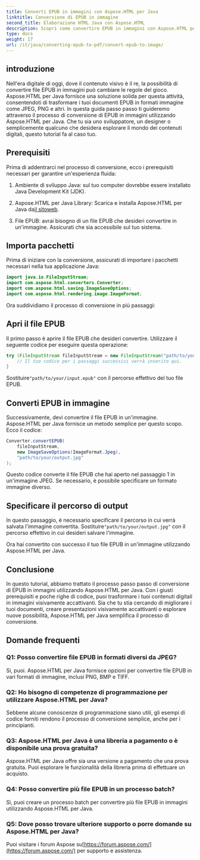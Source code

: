 ```yaml
---
title: Converti EPUB in immagini con Aspose.HTML per Java
linktitle: Conversione di EPUB in immagine
second_title: Elaborazione HTML Java con Aspose.HTML
description: Scopri come convertire EPUB in immagini con Aspose.HTML per Java. Trasforma i tuoi contenuti digitali senza sforzo. Guida passo passo inclusa.
type: docs
weight: 17
url: /it/java/converting-epub-to-pdf/convert-epub-to-image/
---
```


## introduzione

Nell'era digitale di oggi, dove il contenuto visivo è il re, la possibilità di convertire file EPUB in immagini può cambiare le regole del gioco. Aspose.HTML per Java fornisce una soluzione solida per questa attività, consentendoti di trasformare i tuoi documenti EPUB in formati immagine come JPEG, PNG e altri. In questa guida passo passo ti guideremo attraverso il processo di conversione di EPUB in immagini utilizzando Aspose.HTML per Java. Che tu sia uno sviluppatore, un designer o semplicemente qualcuno che desidera esplorare il mondo dei contenuti digitali, questo tutorial fa al caso tuo.

## Prerequisiti

Prima di addentrarci nel processo di conversione, ecco i prerequisiti necessari per garantire un'esperienza fluida:

1. Ambiente di sviluppo Java: sul tuo computer dovrebbe essere installato Java Development Kit (JDK).

2.  Aspose.HTML per Java Library: Scarica e installa Aspose.HTML per Java da[il sitoweb](https://releases.aspose.com/html/java/).

3. File EPUB: avrai bisogno di un file EPUB che desideri convertire in un'immagine. Assicurati che sia accessibile sul tuo sistema.

## Importa pacchetti

Prima di iniziare con la conversione, assicurati di importare i pacchetti necessari nella tua applicazione Java:

```java
import java.io.FileInputStream;
import com.aspose.html.converters.Converter;
import com.aspose.html.saving.ImageSaveOptions;
import com.aspose.html.rendering.image.ImageFormat;
```

Ora suddividiamo il processo di conversione in più passaggi:

## Apri il file EPUB

Il primo passo è aprire il file EPUB che desideri convertire. Utilizzare il seguente codice per eseguire questa operazione:

```java
try (FileInputStream fileInputStream = new FileInputStream("path/to/your/input.epub")) {
    // Il tuo codice per i passaggi successivi verrà inserito qui.
}
```

 Sostituire`"path/to/your/input.epub"` con il percorso effettivo del tuo file EPUB.

## Converti EPUB in immagine

Successivamente, devi convertire il file EPUB in un'immagine. Aspose.HTML per Java fornisce un metodo semplice per questo scopo. Ecco il codice:

```java
Converter.convertEPUB(
    fileInputStream,
    new ImageSaveOptions(ImageFormat.Jpeg),
    "path/to/your/output.jpg"
);
```

Questo codice converte il file EPUB che hai aperto nel passaggio 1 in un'immagine JPEG. Se necessario, è possibile specificare un formato immagine diverso.

## Specificare il percorso di output

In questo passaggio, è necessario specificare il percorso in cui verrà salvata l'immagine convertita. Sostituire`"path/to/your/output.jpg"` con il percorso effettivo in cui desideri salvare l'immagine.

Ora hai convertito con successo il tuo file EPUB in un'immagine utilizzando Aspose.HTML per Java.

## Conclusione

In questo tutorial, abbiamo trattato il processo passo passo di conversione di EPUB in immagini utilizzando Aspose.HTML per Java. Con i giusti prerequisiti e poche righe di codice, puoi trasformare i tuoi contenuti digitali in immagini visivamente accattivanti. Sia che tu stia cercando di migliorare i tuoi documenti, creare presentazioni visivamente accattivanti o esplorare nuove possibilità, Aspose.HTML per Java semplifica il processo di conversione.

## Domande frequenti

### Q1: Posso convertire file EPUB in formati diversi da JPEG?
Si, puoi. Aspose.HTML per Java fornisce opzioni per convertire file EPUB in vari formati di immagine, inclusi PNG, BMP e TIFF.

### Q2: Ho bisogno di competenze di programmazione per utilizzare Aspose.HTML per Java?
Sebbene alcune conoscenze di programmazione siano utili, gli esempi di codice forniti rendono il processo di conversione semplice, anche per i principianti.

### Q3: Aspose.HTML per Java è una libreria a pagamento o è disponibile una prova gratuita?
Aspose.HTML per Java offre sia una versione a pagamento che una prova gratuita. Puoi esplorare le funzionalità della libreria prima di effettuare un acquisto.

### Q4: Posso convertire più file EPUB in un processo batch?
Sì, puoi creare un processo batch per convertire più file EPUB in immagini utilizzando Aspose.HTML per Java.

### Q5: Dove posso trovare ulteriore supporto o porre domande su Aspose.HTML per Java?
 Puoi visitare i forum Aspose su[https://forum.aspose.com/](https://forum.aspose.com/) per supporto e assistenza.